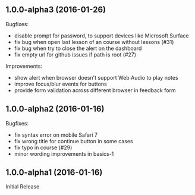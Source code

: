 ## 1.0.0-alpha3 (2016-01-26)

Bugfixes:

- disable prompt for password, to support devices like Microsoft Surface
- fix bug when open last lesson of an course without lessons (#31)
- fix bug when try to close the alert on the dashboard
- fix empty url for github issues if path is root (#27)

Improvements:

- show alert when browser doesn't support Web Audio to play notes
- improve focus/blur events for buttons
- provide form validation across different browser in feedback form

## 1.0.0-alpha2 (2016-01-16)

Bugfixes:

  - fix syntax error on mobile Safari 7
  - fix wrong title for continue button in some cases
  - fix typo in course (#29)
  - minor wording improvements in basics-1

## 1.0.0-alpha1 (2016-01-16)

  Initial Release
